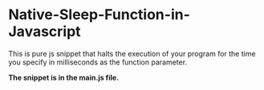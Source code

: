 # Native-Sleep-Function-in-Javascript

This is pure js snippet that halts the execution of your program for the time you specify in milliseconds as the function parameter.

**The snippet is in the main.js file.**
